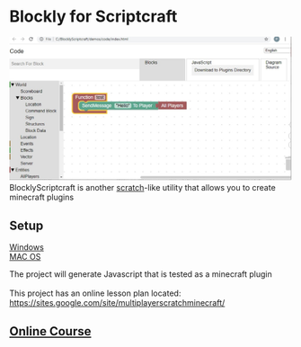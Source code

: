 <H1>Blockly for Scriptcraft</H1>
<img src="images/blocklyScriptcraft.jpg"><br>
BlocklyScriptcraft is another <a href="https://en.wikipedia.org/wiki/Scratch_(programming_language)">scratch</a>-like utility that allows you to create minecraft plugins<br>
<h2>Setup</h2>
  <a href="http://Paulware.github.io/BlocklyScriptcraft/windowsSetup.html">Windows</a><br>
  <a href="http://Paulware.github.io/BlocklyScriptcraft/macBlocklySetup.html">MAC OS</a><br>

The project will generate Javascript that is tested as a minecraft plugin<br>
<br>
This project has an online lesson plan located: https://sites.google.com/site/multiplayerscratchminecraft/<br>
<h2><a href="http://Paulware.github.io/BlocklyScriptcraft/onlineCourse.html">Online Course</a></h2>
